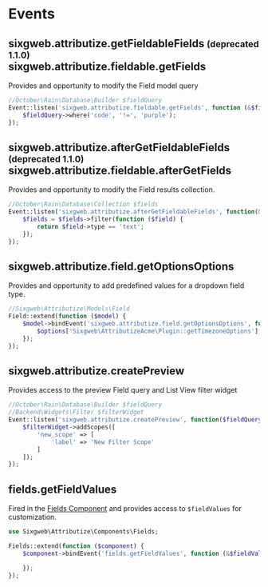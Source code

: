 # Events

## sixgweb.attributize.getFieldableFields <small>(deprecated 1.1.0)</small><br />sixgweb.attributize.fieldable.getFields
Provides and opportunity to modify the Field model query

``` php
//October\Rain\Database\Builder $fieldQuery
Event::listen('sixgweb.attributize.fieldable.getFields', function (&$fieldQuery) {
    $fieldQuery->where('code', '!=', 'purple');
});
```

## sixgweb.attributize.afterGetFieldableFields <small>(deprecated 1.1.0)</small><br />sixgweb.attributize.fieldable.afterGetFields

Provides and opportunity to modify the Field results collection.

``` php
//October\Rain\Database\Collection $fields
Event::listen('sixgweb.attributize.afterGetFieldableFields', function(&$fields) {
    $fields = $fields->filter(function ($field) {
        return $field->type == 'text';
    });
});
```

## sixgweb.attributize.field.getOptionsOptions

Provides and opportunity to add predefined values for a dropdown field type.

``` php
//Sixgweb\Attributize\Models\Field
Field::extend(function ($model) {
    $model->bindEvent('sixgweb.attributize.field.getOptionsOptions', function (&$options) {
        $options['Sixgweb\AttributizeAcme\Plugin::getTimezoneOptions'] = 'Timezones';
    });
});
```

## sixgweb.attributize.createPreview

Provides access to the preview Field query and List View filter widget

``` php
//October\Rain\Database\Builder $fieldQuery
//Backend\Widgets\Filter $filterWidget
Event::listen('sixgweb.attributize.createPreview', function($fieldQuery, $filterWidget) {
    $filterWidget->addScopes([
        'new_scope' => [
            'label' => 'New Filter Scope'
        ]
    ]);
});
```

## fields.getFieldValues

Fired in the [Fields Component](/attributize/usage/component) and provides access to `$fieldValues` for customization.

``` php
use Sixgweb\Attributize\Components\Fields;

Fields::extend(function ($component) {
    $component->bindEvent('fields.getFieldValues', function (&$fieldValues) use ($component) {

    });
});
```